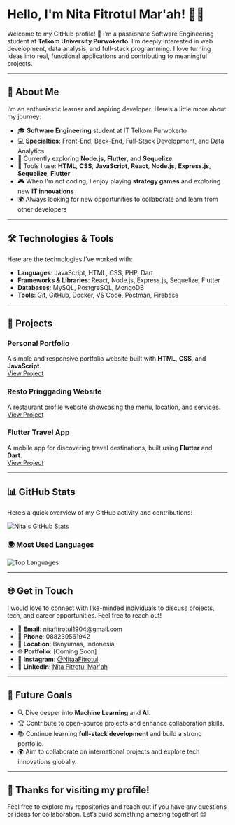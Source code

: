 # Hello, I'm Nita Fitrotul Mar'ah! 👩‍💻

Welcome to my GitHub profile! 🎉 I’m a passionate Software Engineering student at **Telkom University Purwokerto**. I’m deeply interested in web development, data analysis, and full-stack programming. I love turning ideas into real, functional applications and contributing to meaningful projects.

---

## 🌱 **About Me**
I’m an enthusiastic learner and aspiring developer. Here’s a little more about my journey:

- 🎓 **Software Engineering** student at IT Telkom Purwokerto  
- 💻 **Specialties**: Front-End, Back-End, Full-Stack Development, and Data Analytics  
- 🌟 Currently exploring **Node.js**, **Flutter**, and **Sequelize**  
- 🔧 Tools I use: **HTML**, **CSS**, **JavaScript**, **React**, **Node.js**, **Express.js**, **Sequelize**, **Flutter**  
- 🎮 When I'm not coding, I enjoy playing **strategy games** and exploring new **IT innovations**  
- 🌍 Always looking for new opportunities to collaborate and learn from other developers

---

## 🛠️ **Technologies & Tools**
Here are the technologies I’ve worked with:

- **Languages**: JavaScript, HTML, CSS, PHP, Dart  
- **Frameworks & Libraries**: React, Node.js, Express.js, Sequelize, Flutter  
- **Databases**: MySQL, PostgreSQL, MongoDB  
- **Tools**: Git, GitHub, Docker, VS Code, Postman, Firebase

---

## 🚀 **Projects**
### **Personal Portfolio**  
A simple and responsive portfolio website built with **HTML**, **CSS**, and **JavaScript**.  
[View Project](https://github.com/Nitaa1904/personal-website)

### **Resto Pringgading Website**  
A restaurant profile website showcasing the menu, location, and services.  
[View Project](https://github.com/Nitaa1904/resto-pringgading)

### **Flutter Travel App**  
A mobile app for discovering travel destinations, built using **Flutter** and **Dart**.  
[View Project](https://github.com/Nitaa1904/flutter-travel-app)


---

## 📊 **GitHub Stats**
Here’s a quick overview of my GitHub activity and contributions:

![Nita's GitHub Stats](https://github-readme-stats.vercel.app/api?username=Nitaa1904&show_icons=true&theme=radical)

### 🌍 **Most Used Languages**
![Top Languages](https://github-readme-stats.vercel.app/api/top-langs/?username=Nitaa1904&layout=compact&theme=radical)

---

## 🌐 **Get in Touch**
I would love to connect with like-minded individuals to discuss projects, tech, and career opportunities. Feel free to reach out!

- 📧 **Email**: [nitafitrotul1904@gmail.com](mailto:nitafitrotul1904@gmail.com)  
- 📱 **Phone**: 088239561942  
- 📍 **Location**: Banyumas, Indonesia  
- 🌐 **Portfolio**: [Coming Soon]  
- 📸 **Instagram**: [@NitaaFitrotul](https://www.instagram.com/nfm_194/) 
- 💼 **LinkedIn**: [Nita Fitrotul Mar'ah](https://www.linkedin.com/in/nitafitrotul/)

---

## 🚀 **Future Goals**
- 🔍 Dive deeper into **Machine Learning** and **AI**.
- 🏆 Contribute to open-source projects and enhance collaboration skills.
- 📚 Continue learning **full-stack development** and build a strong portfolio.
- 🌍 Aim to collaborate on international projects and explore tech innovations globally.

---

## 🎉 **Thanks for visiting my profile!**  
Feel free to explore my repositories and reach out if you have any questions or ideas for collaboration. Let’s build something amazing together! 😊  
